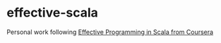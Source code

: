 # effective-scala
Personal work following [Effective Programming in Scala from Coursera](https://www.coursera.org/learn/effective-scala)
